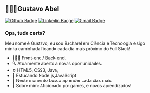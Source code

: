 ## 👨🏻‍💻Gustavo Abel
[![Github Badge](https://img.shields.io/badge/-Github-000?style=flat-square&logo=Github&logoColor=white&link=https://https://github.com/gustavoabell)](https://github.com/gustavoabell)
[![Linkedin Badge](https://img.shields.io/badge/-LinkedIn-blue?style=flat-square&logo=Linkedin&logoColor=white&link=https://www.linkedin.com/in/gustavoabel10//)](https://www.linkedin.com/in/gustavoabel10//)
[![Gmail Badge](https://img.shields.io/badge/-Gmail-c14438?style=flat-square&logo=Gmail&logoColor=white&link=mailto:gustavoabel.contato@gmail.com)](mailto:gustavoabel.contato@gmail.com)
### Opa, tudo certo?
Meu nome é Gustavo, eu sou Bacharel em Ciência e Tecnologia e sigo minha caminhada ficando cada dia mais próximo do Full Stack!
- 👨🏻‍💻 Front-end / Back-end.
- 🔍   Atualmente aberto a novas oportunidades.
- ⚙️  HTML5, CSS3, Java,
- 📰 Estudando Node.js,JavaScript
- 📡 Neste momento busco aprender cada dias mais.
- 💬 Sobre mim: Aficionado por games, e novos aprendizados!

